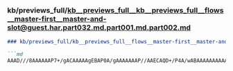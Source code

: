 ### kb/previews_full/kb__previews_full__kb__previews_full__flows__master-first__master-and-slot@guest.har.part032.md.part001.md.part002.md

```md
### kb/previews_full/kb__previews_full__flows__master-first__master-and-slot@guest.har.part032.md.part001.md (part 002)

```md
AAAD///8AAAAAAP7+/gACAAAAAgEBAP0A/gAAAAAAAP//AAECAQD+/P4A/wABAAAAAAAAAAAAAP//AP8A/wAAAAAAAAAAAAAA
```

```

```

